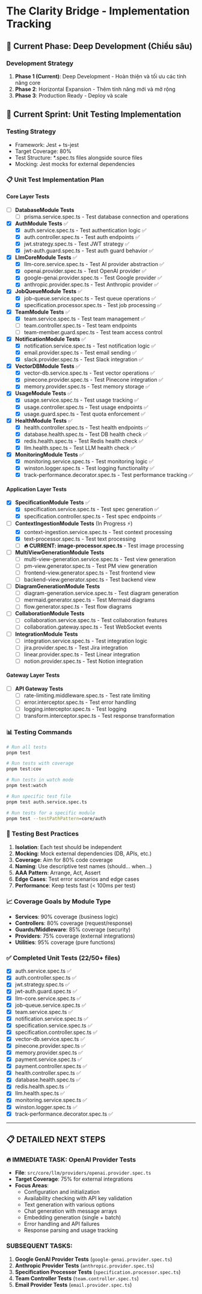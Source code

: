 # The Clarity Bridge - Implementation Tracking

## 🎯 Current Phase: Deep Development (Chiều sâu)

### Development Strategy

1. **Phase 1 (Current)**: Deep Development - Hoàn thiện và tối ưu các tính năng core
2. **Phase 2**: Horizontal Expansion - Thêm tính năng mới và mở rộng
3. **Phase 3**: Production Ready - Deploy và scale

## 🧪 Current Sprint: Unit Testing Implementation

### Testing Strategy

- Framework: Jest + ts-jest
- Target Coverage: 80%
- Test Structure: \*.spec.ts files alongside source files
- Mocking: Jest mocks for external dependencies

### 📋 Unit Test Implementation Plan

#### Core Layer Tests

- [ ] **DatabaseModule Tests**
  - [ ] prisma.service.spec.ts - Test database connection and operations
- [x] **AuthModule Tests** ✅
  - [x] auth.service.spec.ts - Test authentication logic ✅
  - [x] auth.controller.spec.ts - Test auth endpoints ✅
  - [x] jwt.strategy.spec.ts - Test JWT strategy ✅
  - [x] jwt-auth.guard.spec.ts - Test auth guard behavior ✅
- [x] **LlmCoreModule Tests** ✅
  - [x] llm-core.service.spec.ts - Test AI provider abstraction ✅
  - [x] openai.provider.spec.ts - Test OpenAI provider ✅
  - [x] google-genai.provider.spec.ts - Test Google provider ✅
  - [x] anthropic.provider.spec.ts - Test Anthropic provider ✅
- [x] **JobQueueModule Tests** ✅
  - [x] job-queue.service.spec.ts - Test queue operations ✅
  - [x] specification.processor.spec.ts - Test job processing ✅
- [x] **TeamModule Tests** ✅
  - [x] team.service.spec.ts - Test team management ✅
  - [ ] team.controller.spec.ts - Test team endpoints
  - [ ] team-member.guard.spec.ts - Test team access control
- [x] **NotificationModule Tests** ✅
  - [x] notification.service.spec.ts - Test notification logic ✅
  - [x] email.provider.spec.ts - Test email sending ✅
  - [x] slack.provider.spec.ts - Test Slack integration ✅
- [x] **VectorDBModule Tests** ✅
  - [x] vector-db.service.spec.ts - Test vector operations ✅
  - [x] pinecone.provider.spec.ts - Test Pinecone integration ✅
  - [x] memory.provider.spec.ts - Test memory storage ✅
- [x] **UsageModule Tests** ✅
  - [x] usage.service.spec.ts - Test usage tracking ✅
  - [x] usage.controller.spec.ts - Test usage endpoints ✅
  - [x] usage.guard.spec.ts - Test quota enforcement ✅
- [x] **HealthModule Tests** ✅
  - [x] health.controller.spec.ts - Test health endpoints ✅
  - [x] database.health.spec.ts - Test DB health check ✅
  - [x] redis.health.spec.ts - Test Redis health check ✅
  - [x] llm.health.spec.ts - Test LLM health check ✅
- [x] **MonitoringModule Tests** ✅
  - [x] monitoring.service.spec.ts - Test monitoring logic ✅
  - [x] winston.logger.spec.ts - Test logging functionality ✅
  - [x] track-performance.decorator.spec.ts - Test performance tracking ✅

#### Application Layer Tests

- [x] **SpecificationModule Tests** ✅
  - [x] specification.service.spec.ts - Test spec generation ✅
  - [x] specification.controller.spec.ts - Test spec endpoints ✅
- [ ] **ContextIngestionModule Tests** (In Progress ⚡)
  - [x] context-ingestion.service.spec.ts - Test context processing
  - [x] text-processor.spec.ts - Test text processing
  - [ ] **🔥 CURRENT: image-processor.spec.ts** - Test image processing
- [ ] **MultiViewGenerationModule Tests**
  - [ ] multi-view-generation.service.spec.ts - Test view generation
  - [ ] pm-view.generator.spec.ts - Test PM view generation
  - [ ] frontend-view.generator.spec.ts - Test frontend view
  - [ ] backend-view.generator.spec.ts - Test backend view
- [ ] **DiagramGenerationModule Tests**
  - [ ] diagram-generation.service.spec.ts - Test diagram generation
  - [ ] mermaid.generator.spec.ts - Test Mermaid diagrams
  - [ ] flow.generator.spec.ts - Test flow diagrams
- [ ] **CollaborationModule Tests**
  - [ ] collaboration.service.spec.ts - Test collaboration features
  - [ ] collaboration.gateway.spec.ts - Test WebSocket events
- [ ] **IntegrationModule Tests**
  - [ ] integration.service.spec.ts - Test integration logic
  - [ ] jira.provider.spec.ts - Test Jira integration
  - [ ] linear.provider.spec.ts - Test Linear integration
  - [ ] notion.provider.spec.ts - Test Notion integration

#### Gateway Layer Tests

- [ ] **API Gateway Tests**
  - [ ] rate-limiting.middleware.spec.ts - Test rate limiting
  - [ ] error.interceptor.spec.ts - Test error handling
  - [ ] logging.interceptor.spec.ts - Test logging
  - [ ] transform.interceptor.spec.ts - Test response transformation

### 📊 Testing Commands

```bash
# Run all tests
pnpm test

# Run tests with coverage
pnpm test:cov

# Run tests in watch mode
pnpm test:watch

# Run specific test file
pnpm test auth.service.spec.ts

# Run tests for a specific module
pnpm test --testPathPattern=core/auth
```

### 🎯 Testing Best Practices

1. **Isolation**: Each test should be independent
2. **Mocking**: Mock external dependencies (DB, APIs, etc.)
3. **Coverage**: Aim for 80% code coverage
4. **Naming**: Use descriptive test names (should... when...)
5. **AAA Pattern**: Arrange, Act, Assert
6. **Edge Cases**: Test error scenarios and edge cases
7. **Performance**: Keep tests fast (< 100ms per test)

### 📈 Coverage Goals by Module Type

- **Services**: 90% coverage (business logic)
- **Controllers**: 80% coverage (request/response)
- **Guards/Middleware**: 85% coverage (security)
- **Providers**: 75% coverage (external integrations)
- **Utilities**: 95% coverage (pure functions)

### ✅ Completed Unit Tests (22/50+ files)

- [x] auth.service.spec.ts ✅
- [x] auth.controller.spec.ts ✅
- [x] jwt.strategy.spec.ts ✅
- [x] jwt-auth.guard.spec.ts ✅
- [x] llm-core.service.spec.ts ✅
- [x] job-queue.service.spec.ts ✅
- [x] team.service.spec.ts ✅
- [x] notification.service.spec.ts ✅
- [x] specification.service.spec.ts ✅
- [x] specification.controller.spec.ts ✅
- [x] vector-db.service.spec.ts ✅
- [x] pinecone.provider.spec.ts ✅
- [x] memory.provider.spec.ts ✅
- [x] payment.service.spec.ts ✅
- [x] payment.controller.spec.ts ✅
- [x] health.controller.spec.ts ✅
- [x] database.health.spec.ts ✅
- [x] redis.health.spec.ts ✅
- [x] llm.health.spec.ts ✅
- [x] monitoring.service.spec.ts ✅
- [x] winston.logger.spec.ts ✅
- [x] track-performance.decorator.spec.ts ✅

---

## 📋 DETAILED NEXT STEPS

### 🔥 IMMEDIATE TASK: OpenAI Provider Tests

- **File**: `src/core/llm/providers/openai.provider.spec.ts`
- **Target Coverage**: 75% for external integrations
- **Focus Areas**:
  - Configuration and initialization
  - Availability checking with API key validation
  - Text generation with various options
  - Chat generation with message arrays
  - Embedding generation (single + batch)
  - Error handling and API failures
  - Response parsing and usage tracking

### SUBSEQUENT TASKS:

1. **Google GenAI Provider Tests** (`google-genai.provider.spec.ts`)
2. **Anthropic Provider Tests** (`anthropic.provider.spec.ts`)
3. **Specification Processor Tests** (`specification.processor.spec.ts`)
4. **Team Controller Tests** (`team.controller.spec.ts`)
5. **Email Provider Tests** (`email.provider.spec.ts`)
